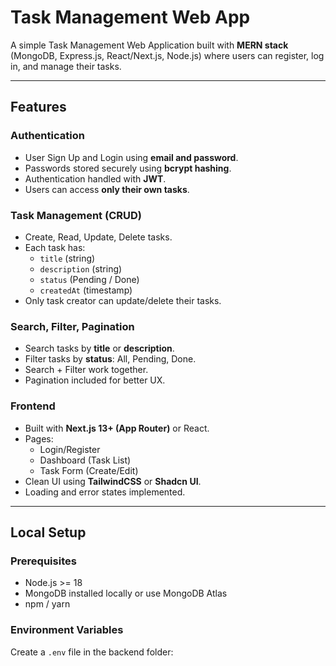 # Task Management Web App

A simple Task Management Web Application built with **MERN stack** (MongoDB, Express.js, React/Next.js, Node.js) where users can register, log in, and manage their tasks.

---

## Features

### Authentication
- User Sign Up and Login using **email and password**.
- Passwords stored securely using **bcrypt hashing**.
- Authentication handled with **JWT**.
- Users can access **only their own tasks**.

### Task Management (CRUD)
- Create, Read, Update, Delete tasks.
- Each task has:
  - `title` (string)
  - `description` (string)
  - `status` (Pending / Done)
  - `createdAt` (timestamp)
- Only task creator can update/delete their tasks.

### Search, Filter, Pagination
- Search tasks by **title** or **description**.
- Filter tasks by **status**: All, Pending, Done.
- Search + Filter work together.
- Pagination included for better UX.

### Frontend
- Built with **Next.js 13+ (App Router)** or React.
- Pages:
  - Login/Register
  - Dashboard (Task List)
  - Task Form (Create/Edit)
- Clean UI using **TailwindCSS** or **Shadcn UI**.
- Loading and error states implemented.

---

## Local Setup

### Prerequisites
- Node.js >= 18
- MongoDB installed locally or use MongoDB Atlas
- npm / yarn

### Environment Variables
Create a `.env` file in the backend folder:
